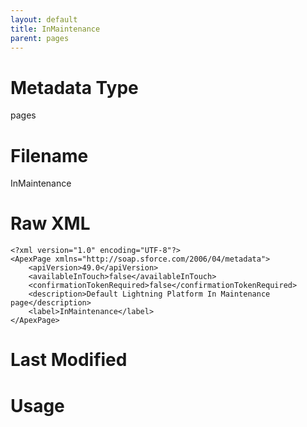 ```yaml
---
layout: default
title: InMaintenance
parent: pages
---
```

# Metadata Type
pages


# Filename 
InMaintenance


# Raw XML
```
<?xml version="1.0" encoding="UTF-8"?>
<ApexPage xmlns="http://soap.sforce.com/2006/04/metadata">
    <apiVersion>49.0</apiVersion>
    <availableInTouch>false</availableInTouch>
    <confirmationTokenRequired>false</confirmationTokenRequired>
    <description>Default Lightning Platform In Maintenance page</description>
    <label>InMaintenance</label>
</ApexPage>
```


# Last Modified


# Usage
